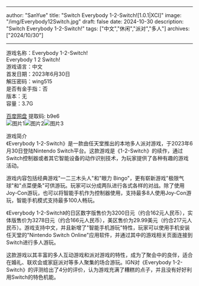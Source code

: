 
---
author: "SanYue"
title: "Switch Everybody 1-2-Switch![1.0.1|XCI]"
image: "/img/Everybody12Switch.jpg"
draft: false
date: 2024-10-30
description: "Switch Everybody 1-2-Switch!"
tags: ["中文","休闲","派对","多人"]
archives: ["2024/10/30"]

---

游戏名称：Everybody 1-2-Switch!   
Everybody 1 2 Switch!    
游戏语言：中文  
首发日期：2023年6月30日  
解压密码：wing515  
是否有金手指：否  
版本：无   
容量：3.7G

[百度网盘](https://pan.baidu.com/s/1u1_TXluYh0gkuq7fBQFn8g) 提取码: b9e6  
![图片1](/img/20006115.jfif)![图片2](/img/SCR12.jfif)![图片3](/img/everybodyswitch.jpg)  

游戏简介  
《Everybody 1-2-Switch》是一款由任天堂推出的本地多人派对游戏，于2023年6月30日登陆Nintendo Switch平台。这款游戏是《1-2-Switch》的续作，通过Switch控制器或者其它智能设备的动作识别技术，为玩家提供了各种有趣的游戏活动。

游戏内容包括经典游戏"一二三木头人"和"眼力 Bingo"，更有崭新游戏"极限气球"和"点菜便条"可供游玩。玩家可以分成两队进行各式各样的对战。除了使用Joy-Con游玩，也可以将智能手机作为控制器使用，支持最多8人使用Joy-Con游玩，智能手机模式支持最多100人畅玩。

《Everybody 1-2-Switch》的日区数字版售价为3200日元（约合162元人民币），实体版售价为3278日元（约合166元人民币），美区售价为29.99美元（约合217元人民币）。游戏支持中文，并且新增了"智能手机游玩"特性，玩家可以使用手机安装任天堂的"Nintendo Switch Online"应用软件，并通过其中的游戏相关页面连接到Switch进行多人游玩。

这款游戏以其丰富的多人互动游戏和派对游戏的特性，成为了聚会中的良伴，适合在婚礼、联欢会或家庭派对等多人聚集的场合游玩。IGN对《Everybody 1-2-Switch》的评测给出了4分的评价，认为游戏充满了糟糕的点子，并且没有好好利用Switch的特色机能。

